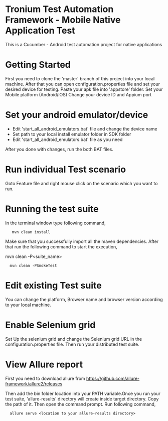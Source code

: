 # Tronium Test Automation Framework - Mobile Native Application Test
This is a Cucumber - Android test automation project for native applications

# Getting Started
 First you need to clone the 'master' branch of this project into your local machine. After that you can open configuration.properties file
 and set your desired device for testing. 
 Paste your apk file into 'appstore' folder. 
 Set your Mobile platform (Android/iOS)
 Change your device ID and Appium port
 
# Set your android emulator/device 
  - Edit 'start_all_android_emulators.bat' file and change the device name
  - Set path to your local install emulator folder in SDK folder 
  - Edit 'start_all_android_emulators.bat' file as you need
  
  After you done with changes, run the both BAT files. 
 
# Run individual Test scenario

Goto Feature file and right mouse click on the scenario which you want to run.

# Running the test suite
In the terminal window type following command,
  
       mvn clean install
  
 Make sure that you successfully import all the maven dependencies. After that run the following command to start the execution,

 mvn clean -P<suite_name>
  
      mvn clean -PSmokeTest
  
# Edit existing Test suite

You can change the platform, Browser name and browser version according to your local machine.

# Enable Selenium grid

Set Up the selenium grid and change the Selenium grid URL in the configuration.properties file. Then run your distributed test suite.

# View Allure report 

First you need to download allure from https://github.com/allure-framework/allure2/releases

Then add the bin folder location into your PATH variable.Once you run your test suite, 'allure-results' directory will create inside target directory. Copy the path of it. Then open the command prompt. Run following command,

      allure serve <location to your allure-results directory>
